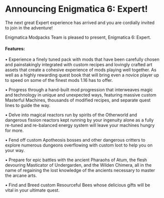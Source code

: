 # Announcing Enigmatica 6: Expert!

The next great Expert experience has arrived and you are cordially invited to join in the adventure!&#x20;

Enigmatica Modpacks Team is pleased to present, Enigmatica 6: Expert.

#### Features:

• Experience a finely tuned pack with mods that have been carefully chosen and painstakingly integrated with custom recipes and lovingly crafted art assets that create a cohesive experience of mods playing well together. As well as a highly rewarding quest book that will bring even a novice player up to speed on some of the finest mods 1.16 has to offer.

• Progress through a hand-built mod progression that interweaves magic and technology in unique and unexpected ways, featuring massive custom Masterful Machines, thousands of modified recipes, and separate quest lines to guide the way.

• Delve into magical reactors run by spirits of the Otherworld and dangerous fission reactors kept running by your ingenuity alone as a fully re-tuned and re-balanced energy system will leave your machines hungry for more.

• Fend off custom Apotheosis bosses and other dangerous critters to explore numerous dungeons overflowing with custom loot to help you on your way.

• Prepare for epic battles with the ancient Pharaohs of Atum, the flesh devouring Masticator of Undergarden, and the Wilden Chimera, all in the name of regaining the lost knowledge of the ancients necessary to master the arcane arts.

• Find and Breed custom Resourceful Bees whose delicious gifts will be vital in your ultimate quest.
